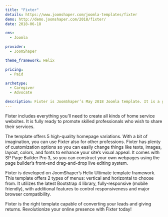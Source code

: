 ```yaml
---
title: "Fixter"
details: https://www.joomshaper.com/joomla-templates/fixter
demo: http://demo.joomshaper.com/2018/fixter/
date: 2018-06-18

cms: 
  - Joomla

provider:
  - JoomShaper

theme_framework: Helix

pricing:
  - Paid

archetype:
  - Caregiver
  - Advocate

description: Fixter is JoomShaper’s May 2018 Joomla template. It is a great choice (ready solution) for plumber, painter, carpenter, electrician, handyman, house cleaning, housekeeping, domestic cleaning & repair service websites.
---
```


Fixter includes everything you’ll need to create all kinds of home service websites. It is fully ready to promote skilled professionals who wish to share their services.

The template offers 5 high-quality homepage variations. With a bit of imagination, you can use Fixter also for other professions. Fixter has plenty of customization options so you can easily change things like texts, images, layout, colors, and fonts to enhance your site’s visual appeal. It comes with SP Page Builder Pro 3, so you can construct your own webpages using the page builder’s front-end drag-and-drop live editing system.

Fixter is developed on JoomShaper’s Helix Ultimate template framework. This template offers 2 types of menus: vertical and horizontal to choose from. It utilizes the latest Bootstrap 4 library, fully-responsive (mobile friendly), with additional features to control responsiveness and major browser compatibility.

Fixter is the right template capable of converting your leads and giving returns. Revolutionize your online presence with Fixter today!
